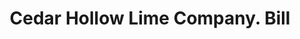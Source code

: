 ---
doi: 10.7916/D8RJ5WNJ
date_other: '1880'
date_other_textual: 1880-1889
form: printed ephemera
genre:
- Invoices
name:
- Cedar Hollow Lime Company
object_in_context_url: https://biggert.cul.columbia.edu/items/view/ave_biggert_01390
subject_hierarchical_geographic:
- Philadelphia, Pennsylvania, United States
subject_name:
- Cedar Hollow Lime Company
title: Cedar Hollow Lime Company. Bill
sort_title: Cedar Hollow Lime Company. Bill
call_number: ave_biggert_01390
coordinates:
- 40.00944444444445,-75.13333333333334
pid: ave_biggert_01390
identifiers: ave_biggert_01390
permalink: /biggert/ave_biggert_01390/
layout: iiif-image-page
---
